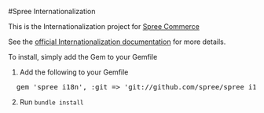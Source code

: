 #Spree Internationalization

This is the Internationalization project for [Spree Commerce](http://spreecommerce.com/)


See the [official Internationalization documentation](http://guides.spreecommerce.com/i18n.html) for more details.

To install, simply add the Gem to your Gemfile


1. Add the following to your Gemfile
<pre>
  gem 'spree_i18n', :git => 'git://github.com/spree/spree_i18n.git'
</pre>
2. Run `bundle install`
